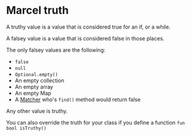 # Marcel truth

A truthy value is a value that is considered true for an if, or a while. 

A falsey value is a value that is considered false in those places.

The only falsey values are the following:
- `false` 
- `null`
- `Optional.empty()`
- An empty collection
- An empty array
- An empty Map
- A [Matcher](https://docs.oracle.com/javase/8/docs/api/java/util/regex/Matcher.html) who's `find()` method would return false

Any other value is truthy.

You can also override the truth for your class if you define a function `fun bool isTruthy()`